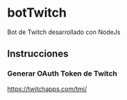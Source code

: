 # botTwitch
Bot de Twitch desarrollado con NodeJs

## Instrucciones

### Generar OAuth Token de Twitch
https://twitchapps.com/tmi/

